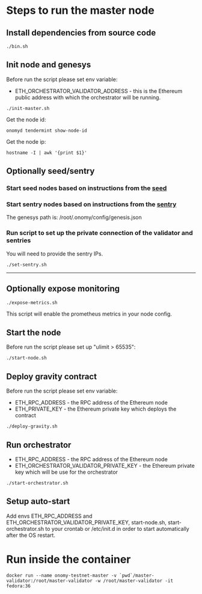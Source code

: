 # Steps to run the master node

## Install dependencies from source code

```
./bin.sh
```

## Init node and genesys

Before run the script please set env variable:

* ETH_ORCHESTRATOR_VALIDATOR_ADDRESS - this is the Ethereum public address with which the orchestrator will be running.

```
./init-master.sh
```

Get the node id:

```
onomyd tendermint show-node-id
```

Get the node ip:

```
hostname -I | awk '{print $1}'
```

## Optionally seed/sentry

### Start seed nodes based on instructions from the [seed](../seed/readme.md)

### Start sentry nodes based on instructions from the [sentry](../sentry/readme.md)

The genesys path is: /root/.onomy/config/genesis.json

### Run script to set up the private connection of the validator and sentries

You will need to provide the sentry IPs.

```
./set-sentry.sh
```

--------------------------------------------------------------

## Optionally expose monitoring

```
./expose-metrics.sh
```

This script will enable the prometheus metrics in your node config.

## Start the node

Before run the script please set up "ulimit > 65535":

```
./start-node.sh
```

## Deploy gravity contract

Before run the script please set env variable:

* ETH_RPC_ADDRESS - the RPC address of the Ethereum node
* ETH_PRIVATE_KEY - the Ethereum private key which deploys the contract

```
./deploy-gravity.sh
```

## Run orchestrator

* ETH_RPC_ADDRESS - the RPC address of the Ethereum node
* ETH_ORCHESTRATOR_VALIDATOR_PRIVATE_KEY - the Ethereum private key which will be use for the orchestrator

```
./start-orchestrator.sh
```

## Setup auto-start 

Add envs ETH_RPC_ADDRESS and ETH_ORCHESTRATOR_VALIDATOR_PRIVATE_KEY,  start-node.sh,  start-orchestrator.sh 
to your crontab or /etc/init.d in order to start automatically after the OS restart.

# Run inside the container

```
docker run --name onomy-testnet-master -v `pwd`/master-validator:/root/master-validator -w /root/master-validator -it fedora:36
```